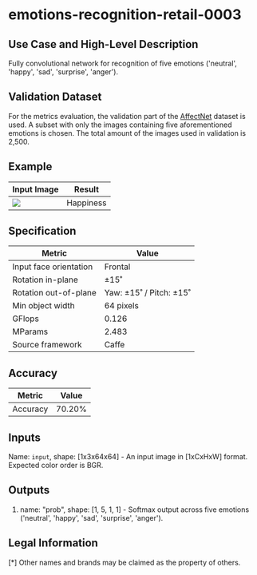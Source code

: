 # emotions-recognition-retail-0003

## Use Case and High-Level Description

Fully convolutional network for recognition of five emotions ('neutral', 'happy', 'sad', 'surprise', 'anger').

## Validation Dataset

For the metrics evaluation, the validation part of
the [AffectNet](http://mohammadmahoor.com/affectnet/) dataset is used. A subset with
only the images containing five aforementioned emotions is chosen. The total amount of the images used in validation is 2,500.

## Example

| Input Image                                 | Result        |
|---------------------------------------------|---------------|
| ![](./emotions-recognition-retail-0003.jpg) | Happiness     |

## Specification

| Metric                | Value                   |
|-----------------------|-------------------------|
| Input face orientation| Frontal                 |
| Rotation in-plane     | ±15˚                    |
| Rotation out-of-plane | Yaw: ±15˚ / Pitch: ±15˚ |
| Min object width      | 64 pixels               |
| GFlops                | 0.126                   |
| MParams               | 2.483                   |
| Source framework      | Caffe                   |

## Accuracy

| Metric          | Value      |
|-----------------|------------|
| Accuracy        |     70.20% |

## Inputs

Name: `input`, shape: [1x3x64x64] - An input image in [1xCxHxW] format. Expected color order is BGR.

## Outputs

1. name: "prob", shape: [1, 5, 1, 1] - Softmax output across five emotions
   ('neutral', 'happy', 'sad', 'surprise', 'anger').

## Legal Information
[*] Other names and brands may be claimed as the property of others.
